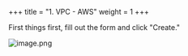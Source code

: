 +++
title = "1. VPC - AWS"
weight = 1
+++


First things first, fill out the form and click "Create."


![image.png](https://prod-files-secure.s3.us-west-2.amazonaws.com/d5da4832-3825-4b06-9f7d-86c687d890a2/0b358095-e13a-4249-a669-84ca67515889/image.png?X-Amz-Algorithm=AWS4-HMAC-SHA256&X-Amz-Content-Sha256=UNSIGNED-PAYLOAD&X-Amz-Credential=AKIAT73L2G45HZZMZUHI%2F20240907%2Fus-west-2%2Fs3%2Faws4_request&X-Amz-Date=20240907T192237Z&X-Amz-Expires=3600&X-Amz-Signature=ac16f02754c4731b3d0355008b946c1690cd44c387e3591e9180ff25edc0e087&X-Amz-SignedHeaders=host&x-id=GetObject)


